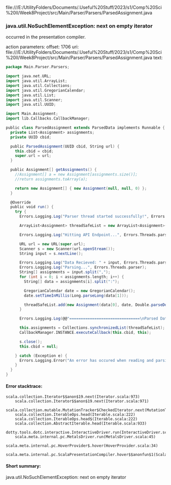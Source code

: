 file:///E:/UtilityFolders/Documents/.Useful%20Stuff/2023/s1/Comp%20Sci%20II/Week8Project/src/Main/Parser/Parsers/ParsedAssignment.java
### java.util.NoSuchElementException: next on empty iterator

occurred in the presentation compiler.

action parameters:
offset: 1706
uri: file:///E:/UtilityFolders/Documents/.Useful%20Stuff/2023/s1/Comp%20Sci%20II/Week8Project/src/Main/Parser/Parsers/ParsedAssignment.java
text:
```scala
package Main.Parser.Parsers;

import java.net.URL;
import java.util.ArrayList;
import java.util.Collections;
import java.util.GregorianCalendar;
import java.util.List;
import java.util.Scanner;
import java.util.UUID;

import Main.Assignment;
import lib.Callbacks.CallbackManager;

public class ParsedAssignment extends ParsedData implements Runnable {
  private List<Assignment> assignments;
  private UUID cbid;

  public ParsedAssignment(UUID cbid, String url) {
    this.cbid = cbid;
    super.url = url;
  }

  public Assignment[] getAssignments() {
    //Assignment[] a = new Assignment[assignments.size()];
    //return assignments.toArray(a);

    return new Assignment[] { new Assignment(null, null, 0) };
  }

  @Override
  public void run() {
    try {
      Errors.Logging.Log("Parser thread started successfully!", Errors.Threads.parser);

      ArrayList<Assignment> threadSafeList = new ArrayList<Assignment>();

      Errors.Logging.Log("Hitting API Endpoint...", Errors.Threads.parser);

      URL url = new URL(super.url);
      Scanner s = new Scanner(url.openStream());
      String input = s.nextLine();

      Errors.Logging.Log("Data Recieved: " + input, Errors.Threads.parser);
      Errors.Logging.Log("Parsing...", Errors.Threads.parser);
      String[] assignments = input.split(",");
      for (int i = 0; i < assignments.length; i++) {
        String[] data = assignments[i].split(":");

        GregorianCalendar date = new GregorianCalendar();
        date.setTimeInMillis(Long.parseLong(data[1]));

        threadSafeList.add(new Assignment(data[0], date, Double.parseDouble(data[2])));
      }

      Errors.Logging.Log(@@"===============================\nParsed Data:\n" + threadSafeList, Errors.Threads.parser);

      this.assignments = Collections.synchronizedList(threadSafeList);
      CallbackManager.INSTANCE.executeCallback(this.cbid, this);

      s.close();
      this.cbid = null;

    } catch (Exception e) {
      Errors.Logging.Error("An error has occured when reading and parsing API data!", Errors.Threads.parser, e);
    }
  }
}

```



#### Error stacktrace:

```
scala.collection.Iterator$$anon$19.next(Iterator.scala:973)
	scala.collection.Iterator$$anon$19.next(Iterator.scala:971)
	scala.collection.mutable.MutationTracker$CheckedIterator.next(MutationTracker.scala:76)
	scala.collection.IterableOps.head(Iterable.scala:222)
	scala.collection.IterableOps.head$(Iterable.scala:222)
	scala.collection.AbstractIterable.head(Iterable.scala:933)
	dotty.tools.dotc.interactive.InteractiveDriver.run(InteractiveDriver.scala:168)
	scala.meta.internal.pc.MetalsDriver.run(MetalsDriver.scala:45)
	scala.meta.internal.pc.HoverProvider$.hover(HoverProvider.scala:34)
	scala.meta.internal.pc.ScalaPresentationCompiler.hover$$anonfun$1(ScalaPresentationCompiler.scala:329)
```
#### Short summary: 

java.util.NoSuchElementException: next on empty iterator